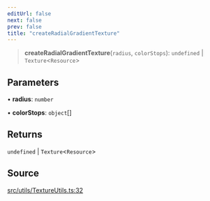 ```yaml
---
editUrl: false
next: false
prev: false
title: "createRadialGradientTexture"
---
```


> **createRadialGradientTexture**(`radius`, `colorStops`): `undefined` \| `Texture`\<`Resource`\>

## Parameters

• **radius**: `number`

• **colorStops**: `object`[]

## Returns

`undefined` \| `Texture`\<`Resource`\>

## Source

[src/utils/TextureUtils.ts:32](https://github.com/relishinc/dill-pixel/blob/10f512f7f577ca5e74162827f11215b28df5ca97/src/utils/TextureUtils.ts#L32)
